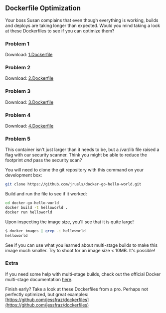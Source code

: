 ## Dockerfile Optimization

Your boss Susan complains that even though everything is working, builds and deploys are taking longer than expected. Would you mind taking a look at these Dockerfiles to see if you can optimize them?

### Problem 1
Download: [1.Dockerfile](1.Dockerfile)

### Problem 2
Download: [2.Dockerfile](2.Dockerfile)

### Problem 3
Download: [3.Dockerfile](3.Dockerfile)

### Problem 4
Download: [4.Dockerfile](4.Dockerfile)

### Problem 5
This container isn't just larger than it needs to be, but a /var/lib file raised a flag with our security scanner. Think you might be able to reduce the footprint *and* pass the security scan?

You will need to clone the git repository with this command on your development box:

```bash
git clone https://github.com/jruels/docker-go-hello-world.git 
```

Build and run the file to see if it worked:

```bash
cd docker-go-hello-world
docker build -t helloworld .
docker run helloworld
```

Upon inspecting the image size, you'll see that it is quite large!

```bash
$ docker images | grep -i helloworld
helloworld                                                                latest                   ffead7b5dd8d        6 minutes ago        244MB
```

See if you can use what you learned about multi-stage builds to make this image much smaller. Try to shoot for an image size < 10MB. It's possible!

### Extra

If you need some help with multi-stage builds, check out the official Docker multi-stage documentation [here](https://docs.docker.com/develop/develop-images/multistage-build/).

Finish early? Take a look at these Dockerfiles from a pro. Perhaps not perfectly optimized, but great examples: [https://github.com/jessfraz/dockerfiles](https://github.com/jessfraz/dockerfiles)
